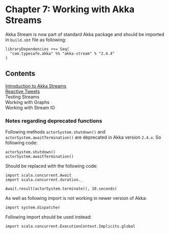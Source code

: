 # Chapter 7: Working with Akka Streams
Akka Stream is now part of standard Akka package and should be imported in `build.sbt` file as following:

	libraryDependencies ++= Seq(
	  "com.typesafe.akka" %% "akka-stream" % "2.4.4"
	)
	
## Contents
[Introduction to Akka Streams](akka-streams)  
[Reactive Tweets](reactive-tweets)  
Testing Streams  
Working with Graphs  
Working with Stream IO  

### Notes regarding deprecated functions
Following methods `actorSystem.shutdown()` and `actorSystem.awaitTermination()` are deprecated in Akka version `2.4.x`. So following code:

	actorSystem.shutdown()
	actorSystem.awaitTermination()
	
Should be replaced with the following code:

	import scala.concurrent.Await
	import scala.concurrent.duration._
	
	Await.result(actorSystem.terminate(), 10.seconds)
	
As well as following import is not working in newer version of Akka:
	
	import system.dispatcher

Following import should be used instead:

	import scala.concurrent.ExecutionContext.Implicits.global